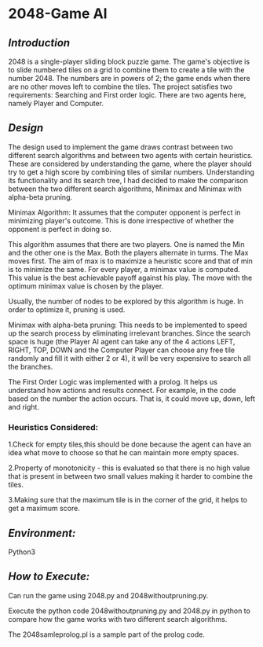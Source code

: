 # 2048-Game AI

## *Introduction*

2048 is a single-player sliding block puzzle game. The game's objective is to slide numbered tiles on a grid to combine them to create a tile with the number 2048. The numbers are in powers of 2; the game ends when there are no other moves left to combine the tiles. The project satisfies two requirements: Searching and First order logic. There are two agents here, namely Player and Computer.

## *Design*

The design used to implement the game draws contrast between two different search algorithms and between two agents with certain heuristics. These are considered by understanding the game, where the player should try to get a high score by combining tiles of similar numbers. Understanding its functionality and its search tree, I had decided to make the comparison between the two different search algorithms, Minimax and Minimax with alpha-beta pruning. 

Minimax Algorithm: It assumes that the computer opponent is perfect in minimizing player's outcome. This is done irrespective of whether the opponent is perfect in doing so. 

This algorithm assumes that there are two players. One is named the Min and the other one is the Max. Both the players alternate in turms. The Max moves first. The aim of max is to maximize a heuristic score and that of min is to minimize the same. For every player, a minimax value is computed. This value is the best achievable payoff against his play. The move with the optimum minimax value is chosen by the player.

Usually, the number of nodes to be explored by this algorithm is huge. In order to optimize it, pruning is used.

Minimax with alpha-beta pruning: This needs to be implemented to speed up the search process by eliminating irrelevant branches. Since the search space is huge (the Player AI agent can take any of the 4 actions LEFT, RIGHT, TOP, DOWN and the Computer Player can choose any free tile randomly and fill it with either 2 or 4), it will be very expensive to search all the branches.

The First Order Logic was implemented with a prolog. It helps us understand how actions and results connect. For example, in the code based on the number the action occurs. That is, it could move up, down, left and right.

### Heuristics Considered:

1.Check for empty tiles,this should be done because the agent can have an idea what move to choose so that he can maintain more empty spaces.

2.Property of monotonicity - this is evaluated so that there is no high value that is present in between two small values making it harder to combine the tiles. 

3.Making sure that the maximum tile is in the corner of the grid, it helps to get a maximum score.


## *Environment:*

Python3

## *How to Execute:*

Can run the game using 2048.py and 2048withoutpruning.py. 

Execute the python code 2048withoutpruning.py and 2048.py in python to compare how the game works with two different search algorithms.

The 2048samleprolog.pl is a sample part of the prolog code.
